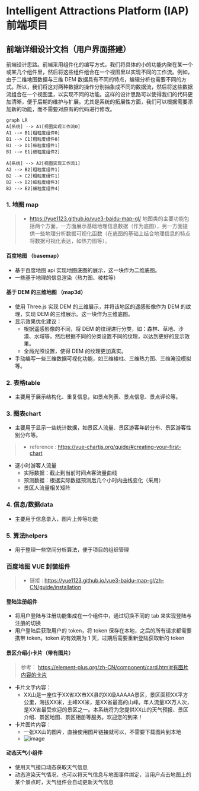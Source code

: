 #  Intelligent Attractions Platform (IAP) 前端项目

## 前端详细设计文档（用户界面搭建）
前端设计思路。前端采用组件化的编写方式，我们将具体的小的功能内聚在某一个或某几个组件里，然后将这些组件组合在一个视图里以实现不同的工作流。例如，由于二维地图数据与三维 DEM 数据具有不同的特点，编辑分析也需要不同的方式。所以，我们将这对两种数据的操作分别抽象成不同的数据流，然后将这些数据流组合在一个视图里，以实现不同的功能。这样的设计思路可以使得我们的代码更加清晰，便于后期的维护与扩展。尤其是系统的拓展性方面，我们可以根据需要添加新的功能，而不需要对原有的代码进行修改。
```mermaid
graph LR
A[系统] --> A1[视图实现工作流0]
A1 --> B1[粗粒度组件0]
B1 --> C1[粗粒度组件0]
B1 --> D1[细粒度组件1]
B1 --> E1[细粒度组件2]

A[系统] --> A2[视图实现工作流1]
A2 --> B2[粗粒度组件1]
B2 --> C2[粗粒度组件1]
B2 --> D2[细粒度组件3]
B2 --> E2[细粒度组件4]
```



### 1. 地图 map
> - https://yue1123.github.io/vue3-baidu-map-gl/
地图类的主要功能包括两个方面，一方面展示基础地理信息数据（作为底图），另一方面提供一些地理分析数据可视化函数（在底图的基础上结合地理信息的特点将数据可视化表达，如热力图等）。
#### 百度地图 （basemap）
- 基于百度地图 api 实现地图底图的展示，这一块作为二维底图。
- 一些基于地理的信息渲染（热力图、棱柱等）


#### 基于 DEM 的三维地图 （map3d）
- 使用 Three.js 实现 DEM 的三维展示，并将该地区的遥感影像作为 DEM 的纹理，实现 DEM 的三维展示。这一块作为三维底图。
- 显示效果优化建议：
  - 根据遥感影像的不同，将 DEM 的纹理进行分类，如：森林、草地、沙漠、水域等，然后根据不同的分类设置不同的纹理，以达到更好的显示效果。
  - 全局光照设置，使得 DEM 的纹理更加真实。
- 手动编写一些三维数据可视化功能，如三维棱柱、三维热力图、三维淹没模拟等。


### 2. 表格table
- 主要用于展示结构化、重复信息，如景点列表、景点信息、景点评论等。
### 3. 图表chart
- 主要用于显示一些统计数据，如景区人流量、景区游客年龄分布、景区游客性别分布等。
> - reference : https://vue-chartjs.org/guide/#creating-your-first-chart
- 逐小时游客人流量
  - 实际数据：截止到当前时间点客流量曲线
  - 预测数据：根据实际数据预测后几个小时内曲线变化（采用）
  - 景区人流量相关矩阵
### 4. 信息/数据data
- 主要用于信息录入，图片上传等功能
### 5. 算法helpers
- 用于整理一些空间分析算法，便于项目的组织管理












### 百度地图 VUE 封装组件
> - 链接 : https://yue1123.github.io/vue3-baidu-map-gl/zh-CN/guide/installation

#### 登陆注册组件
- 将用户登陆与注册功能集成在一个组件中，通过切换不同的 tab 来实现登陆与注册的切换
- 用户登陆后获取用户的 token，将 token 保存在本地，之后的所有请求都需要携带 token。token 的有效期为 1 天，过期后需要重新登陆获取新的 token

#### 景区介绍小卡片（带有图片）
> 参考： https://element-plus.org/zh-CN/component/card.html#有图片内容的卡片
- 卡片文字内容：
  - XX山是一座位于XX省XX市XX县的XX级AAAAA景区，景区面积XX平方公里，海拔XX米，主峰XX米，是XX省最高的山峰。年人流量XX万人次，是XX省最受欢迎的景区之一。本系统将为您提供XX山的天气预报、景区介绍、景区地图、景区相册等服务。欢迎您的到来！
- 卡片图片内容：
  - 一张XX山的图片，直接使用图片链接就可以，不需要下载图片到本地
  - ![image](https://th.bing.com/th/id/R.f880a74659d2d19b6b41f79d540ada7e?rik=Cs%2bV2Eu6M2JbWw&riu=http%3a%2f%2fcn.best-wallpaper.net%2fwallpaper%2f2560x1440%2f1212%2fWinter-snow-capped-mountains-thick-snow-white-world_2560x1440.jpg&ehk=fWbdryLfpuR%2fnDvbKMKVO04k25eX17Xkk6d2FLylMqg%3d&risl=&pid=ImgRaw&r=0)

#### 动态天气小组件
- 使用天气接口动态获取天气信息
- 动态渲染天气情况，也可以将天气信息与地图事件绑定，当用户点击地图上的某个景点时，天气组件会自动更新天气信息
